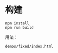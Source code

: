 # 构建
```shell script
npm install
npm run build
```

用法：
```shell script
demos/fixed/index.html
```

